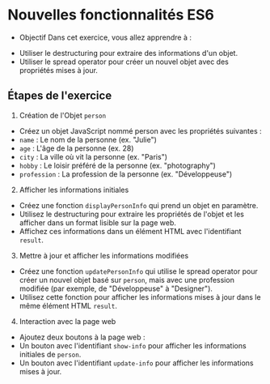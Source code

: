 # Nouvelles fonctionnalités ES6

* Objectif
Dans cet exercice, vous allez apprendre à :

- Utiliser le destructuring pour extraire des informations d'un objet.
- Utiliser le spread operator pour créer un nouvel objet avec des propriétés mises à jour.

## Étapes de l'exercice

1. Création de l'Objet `person`

- Créez un objet JavaScript nommé person avec les propriétés suivantes :
- `name` : Le nom de la personne (ex. "Julie")
- `age` : L'âge de la personne (ex. 28)
- `city` : La ville où vit la personne (ex. "Paris")
- `hobby` : Le loisir préféré de la personne (ex. "photography")
- `profession` : La profession de la personne (ex. "Développeuse")

2. Afficher les informations initiales

- Créez une fonction `displayPersonInfo` qui prend un objet en paramètre.
- Utilisez le destructuring pour extraire les propriétés de l'objet et les afficher dans un format lisible sur la page web.
- Affichez ces informations dans un élément HTML avec l'identifiant `result`.

3. Mettre à jour et afficher les informations modifiées

- Créez une fonction `updatePersonInfo` qui utilise le spread operator pour créer un nouvel objet basé sur `person`, mais avec une profession modifiée (par exemple, de "Développeuse" à "Designer").
- Utilisez cette fonction pour afficher les informations mises à jour dans le même élément HTML `result`.

4. Interaction avec la page web

- Ajoutez deux boutons à la page web :
- Un bouton avec l'identifiant `show-info` pour afficher les informations initiales de `person`.
- Un bouton avec l'identifiant `update-info` pour afficher les informations mises à jour.

